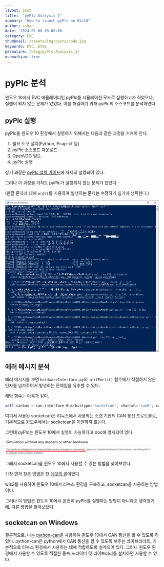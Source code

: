 ```yaml
---
layout: post
title:  "pyPlc Analysis 1"
summary: "How to launch pyPlc on Win10"
author: sjhan
date: '2024-01-08 00:00:00'
category: EVC
thumbnail: /assets/img/posts/code.jpg
keywords: EVC, EVSE
permalink: /blog/pyPlc-Analysis_1/
usemathjax: true
---
```


# pyPlc 분석
윈도우 10에서 EVC 에뮬레이터인 pyPlc를 시뮬레이션 모드로 실행하고자 하였으나, 실행이 되지 않는 문제가 있었다. 이를 해결하기 위해 pyPlc의 소스코드를 분석하였다.

## pyPlc 실행
pyPlc를 윈도우 10 환경에서 실행하기 위해서는 다음과 같은 과정을 거쳐야 한다.
1. 필요 도구 설치(Python, Pcap-ct 등)
2. pyPlc 소스코드 다운로드
3. OpenV2G 빌드
4. pyPlc 실행

상기 과정은 [pyPlc 설치 가이드](https://github.com/uhi22/pyPLC/blob/4f96593177a138994036c2742d455b6481d5f5a4/doc/installation_on_windows.md)에 자세히 설명되어 있다.

그러나 이 과정을 거쳐도 pyPlc가 실행되지 않는 문제가 있었다.

(한글 문자에 대해 `ord()`를 사용하여 발생하는 문제는 수정하기 쉽기에 생략한다.)

![Error 01](/assets/img/posts/pyplc/error_01.png)

## 에러 메시지 분석
에러 메시지를 보면 `hardwareInterface.py`의 `initPorts()` 함수에서 적절하지 않은 인자를 넘겨주어서 발생하는 문제임을 유추할 수 있다.

해당 함수는 다음과 같다.
```python
self.canbus = can.interface.Bus(bustype='socketcan', channel='can0', can_filters=filters)
```

여기서 사용된 socketcan은 리눅스에서 사용되는 소켓 기반의 CAN 통신 프로토콜로, 기본적으로 윈도우에서는 socketcan을 지원하지 않는다.

그런데 pyPlc는 윈도우 10에서 실행이 가능하다고 doc에 명시되어 있다.

![Doc 01](/assets/img/posts/pyplc/doc_01.png)

그래서 socketcan을 윈도우 10에서 사용할 수 있는 방법을 찾아보았다.

가장 먼저 찾은 방법은 한 [레딧의 글](https://www.reddit.com/r/CarHacking/comments/ot3gjf/socketcancanutils_on_windows/)이었다.

wls2를 사용하여 윈도우 10에서 리눅스 환경을 구축하고, socketcan을 사용하는 방법이다.

그러나 이 방법은 윈도우 10에서 온전히 pyPlc를 실행하는 방법이 아니라고 생각했기에, 다른 방법을 찾아보았다.

## socketcan on Windows
결론적으로, 나는 [python-can](https://python-can.readthedocs.io/en/stable/index.html)을 사용하여 윈도우 10에서 CAN 통신을 할 수 있도록 하였다.
python-can은 python에서 CAN 통신을 할 수 있도록 해주는 라이브러리로, 기본적으로 리눅스 환경에서 사용하는 데에 적합하도록 설계되어 있다.
그러나 윈도우 환경에서 사용할 수 있도록 적절한 종속 드라이버 및 라이브러리를 설치하면 사용할 수 있다.
